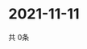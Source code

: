 # 2021-11-11
  共 0条

  <!-- BEGIN -->
  <!-- 最后更新时间Thu Nov 11 2021 16:06:25 GMT+0000 (Coordinated Universal Time) -->
  
  <!-- END -->
  
  